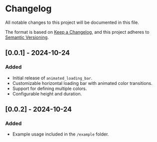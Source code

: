 # Changelog

All notable changes to this project will be documented in this file.

The format is based on [Keep a Changelog](https://keepachangelog.com/en/1.0.0/),
and this project adheres to [Semantic Versioning](https://semver.org/spec/v2.0.0.html).

## [0.0.1] - 2024-10-24
### Added
- Initial release of `animated_loading_bar`.
- Customizable horizontal loading bar with animated color transitions.
- Support for defining multiple colors.
- Configurable height and duration.

## [0.0.2] - 2024-10-24
### Added
- Example usage included in the `/example` folder.
